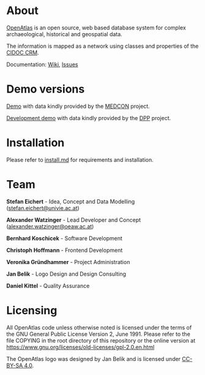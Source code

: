 # About

[OpenAtlas](https://openatlas.eu) is an open source, web based database system for complex archaeological, historical and geospatial data.

The information is mapped as a network using classes and properties of the [CIDOC CRM](http://www.cidoc-crm.org/).

Documentation: [Wiki](https://redmine.openatlas.eu/projects/uni/wiki), [Issues](https://redmine.openatlas.eu/projects/uni/issues)

# Demo versions

[Demo](https://demo.openatlas.eu) with data kindly provided by the [MEDCON](https://oeaw.academia.edu/MappingMedievalConflict) project.

[Development demo](https://demo-dev.openatlas.eu) with data kindly provided by the [DPP](https://dpp.oeaw.ac.at/) project.

# Installation

Please refer to [install.md](install.md) for requirements and installation.

# Team

**Stefan Eichert** - Idea, Concept and Data Modelling ([stefan.eichert@univie.ac.at](mailto:stefan.eichert@univie.ac.at))

**Alexander Watzinger** - Lead Developer and Concept ([alexander.watzinger@oeaw.ac.at](mailto:alexander.watzinger@oeaw.ac.at))

**Bernhard Koschicek** - Software Development

**Christoph Hoffmann** - Frontend Development

**Veronika Gründhammer** - Project Administration

**Jan Belik** - Logo Design and Design Consulting

**Daniel Kittel** - Quality Assurance

# Licensing

All OpenAtlas code unless otherwise noted is licensed under the terms of the GNU General Public License Version 2,
June 1991. Please refer to the file COPYING in the root directory of this repository or the online version at <https://www.gnu.org/licenses/old-licenses/gpl-2.0.en.html>

The OpenAtlas logo was designed by Jan Belik and is licensed under [CC-BY-SA 4.0](https://creativecommons.org/licenses/by-sa/4.0/).
